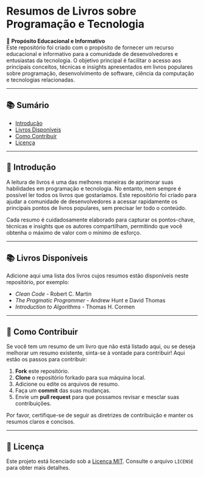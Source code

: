 # Resumos de Livros sobre Programação e Tecnologia

🎯 **Propósito Educacional e Informativo**  
Este repositório foi criado com o propósito de fornecer um recurso educacional e informativo para a comunidade de desenvolvedores e entusiastas da tecnologia. O objetivo principal é facilitar o acesso aos principais conceitos, técnicas e insights apresentados em livros populares sobre programação, desenvolvimento de software, ciência da computação e tecnologias relacionadas.

---

## 📚 Sumário
- [Introdução](#introdução)  
- [Livros Disponíveis](#livros-disponíveis)  
- [Como Contribuir](#como-contribuir)  
- [Licença](#licença)  

---

## 🌟 Introdução
A leitura de livros é uma das melhores maneiras de aprimorar suas habilidades em programação e tecnologia. No entanto, nem sempre é possível ler todos os livros que gostaríamos. Este repositório foi criado para ajudar a comunidade de desenvolvedores a acessar rapidamente os principais pontos de livros populares, sem precisar ler todo o conteúdo.

Cada resumo é cuidadosamente elaborado para capturar os pontos-chave, técnicas e insights que os autores compartilham, permitindo que você obtenha o máximo de valor com o mínimo de esforço.

---

## 📚 Livros Disponíveis
Adicione aqui uma lista dos livros cujos resumos estão disponíveis neste repositório, por exemplo:
- *Clean Code* - Robert C. Martin  
- *The Pragmatic Programmer* - Andrew Hunt e David Thomas  
- *Introduction to Algorithms* - Thomas H. Cormen  

---

## 🤝 Como Contribuir
Se você tem um resumo de um livro que não está listado aqui, ou se deseja melhorar um resumo existente, sinta-se à vontade para contribuir! Aqui estão os passos para contribuir:

1. **Fork** este repositório.  
2. **Clone** o repositório forkado para sua máquina local.  
3. Adicione ou edite os arquivos de resumo.  
4. Faça um **commit** das suas mudanças.  
5. Envie um **pull request** para que possamos revisar e mesclar suas contribuições.  

Por favor, certifique-se de seguir as diretrizes de contribuição e manter os resumos claros e concisos.

---

## 📜 Licença
Este projeto está licenciado sob a [Licença MIT](LICENSE). Consulte o arquivo `LICENSE` para obter mais detalhes.
